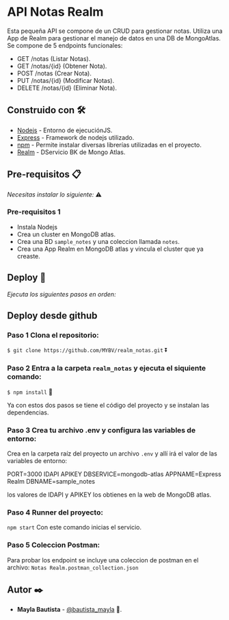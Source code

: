 # API Notas Realm

Esta pequeña API se compone de un CRUD para gestionar notas.
Utiliza una App de Realm para gestionar el manejo de datos en una DB de MongoAtlas.
Se compone de 5 endpoints funcionales:
* GET /notas (Listar Notas).
* GET /notas/{id} (Obtener Nota).
* POST /notas (Crear Nota).
* PUT /notas/{id} (Modificar Notas).
* DELETE /notas/{id} (Eliminar Nota).


## Construido con 🛠️

* [Nodejs](https://nodejs.org) - Entorno de ejecuciónJS.
* [Express](https://expressjs.com/) - Framework de nodejs utilizado.
* [npm](https://www.npmjs.com/) - Permite instalar diversas librerías utilizadas en el proyecto.
* [Realm](https://www.mongodb.com/docs/realm/) - DServicio BK de Mongo Atlas.

## Pre-requisitos 📋

_Necesitas instalar lo siguiente:_ ⚠️

### Pre-requisitos 1
* Instala Nodejs
* Crea un cluster en MongoDB atlas.
* Crea una BD `sample_notes` y una coleccion llamada `notes`.
* Crea una App Realm en MongoDB atlas y vincula el cluster que ya creaste.


## Deploy 🚀
_Ejecuta los siguientes pasos en orden:_

## Deploy desde github

### Paso 1 Clona el repositorio: 

  ```$ git clone https://github.com/MYBV/realm_notas.git``` ⏬

### Paso 2 Entra a la carpeta `realm_notas` y ejecuta el siquiente comando: 

  ```$ npm install``` 📂	

Ya con estos dos pasos se tiene el código del proyecto y se instalan las dependencias.

### Paso 3 Crea tu archivo .env y configura las variables de entorno:

Crea en la carpeta raíz del proyecto un archivo `.env` y allí irá el valor de  las variables de entorno:

PORT=3000
IDAPI
APIKEY
DBSERVICE=mongodb-atlas
APPNAME=Express Realm
DBNAME=sample_notes

los valores de IDAPI y APIKEY los obtienes en la web de MongoDB atlas.

### Paso 4 Runner del proyecto:
   ``npm start``
   Con este comando inicias el servicio.

### Paso 5 Coleccion Postman:

Para probar los endpoint se incluye una coleccion de postman en el archivo:
``Notas Realm.postman_collection.json``

## Autor ✒️

* **Mayla Bautista** - [@bautista_mayla](#Des_Mayla) 👤.
